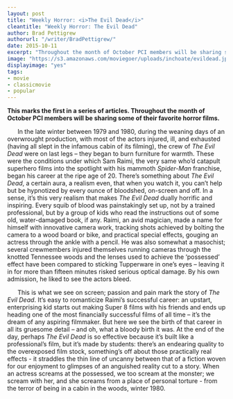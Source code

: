 ```yaml
---
layout: post
title: "Weekly Horror: <i>The Evil Dead</i>"
cleantitle: "Weekly Horror: The Evil Dead"
author: Brad Pettigrew
authorurl: "/writer/BradPettigrew/"
date: 2015-10-11
excerpt: "Throughout the month of October PCI members will be sharing some of their favorite horror films. Brad explains why Evil Dead is so captivating."
image: "https://s3.amazonaws.com/moviegoer/uploads/inchoate/evildead.jpg"
displayimage: "yes"
tags: 
- movie
- classicmovie
- popular
---
```

	
**This marks the first in a series of articles. Throughout the month of October PCI members will be sharing some of their favorite horror films.**

&nbsp;&nbsp;&nbsp;&nbsp;&nbsp;&nbsp;In the late winter between 1979 and 1980, during the weaning days of an overwrought production, with most of the actors injured, ill, and exhausted (having all slept in the infamous cabin of its filming), the crew of *The Evil Dead* were on last legs – they began to burn furniture for warmth. These were the conditions under which Sam Raimi, the very same who’d catapult superhero films into the spotlight with his mammoth *Spider-Man* franchise, began his career at the ripe age of 20. There’s something about *The Evil Dead*, a certain aura, a realism even, that when you watch it, you can’t help but be hypnotized by every ounce of bloodshed, on-screen and off. In a sense, it’s this very realism that makes *The Evil Dead* dually horrific and inspiring. Every squib of blood was painstakingly set up, not by a trained professional, but by a group of kids who read the instructions out of some old, water-damaged book, if any. Raimi, an avid magician, made a name for himself with innovative camera work, tracking shots achieved by bolting the camera to a wood board or bike, and practical special effects, gouging an actress through the ankle with a pencil. He was also somewhat a masochist; several crewmembers injured themselves running cameras through the knotted Tennessee woods and the lenses used to achieve the ‘possessed’ effect have been compared to sticking Tupperware in one’s eyes – leaving it in for more than fifteen minutes risked serious optical damage. By his own admission, he liked to see the actors bleed.

&nbsp;&nbsp;&nbsp;&nbsp;&nbsp;&nbsp;This is what we see on screen; passion and pain mark the story of *The Evil Dead*. It’s easy to romanticize Raimi’s successful career: an upstart, enterprising kid starts out making Super 8 films with his friends and ends up heading one of the most financially successful films of all time – it’s the dream of any aspiring filmmaker. But here we see the birth of that career in all its gruesome detail – and oh, what a bloody birth it was. At the end of the day, perhaps *The Evil Dead* is so effective because it’s built like a professional’s film, but it’s made by students: there’s an endearing quality to the overexposed film stock, something’s off about those practically real effects - it straddles the thin line of uncanny between that of a fiction woven for our enjoyment to glimpses of an anguished reality cut to a story. When an actress screams at the possessed, we too scream at the monster; we scream with her, and she screams from a place of personal torture - from the terror of being in a cabin in the woods, winter 1980.